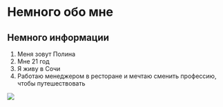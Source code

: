 # Немного обо мне

## Немного информации

1. Меня зовут Полина
2. Мне 21 год
3. Я живу в Сочи 
4. Работаю менеджером в ресторане и мечтаю сменить профессию, чтобы путешествовать 

![](https://interesnyefakty.org/wp-content/uploads/Krasivyie-goroda-Rossii-Sochi.jpg)
